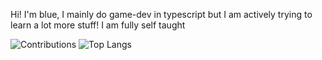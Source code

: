Hi! I'm blue, I mainly do game-dev in typescript but I am actively trying to learn a lot more stuff! I am fully self taught

<p align="left">
  <img src="github-readme-stats-opal-six-91.vercel.app/api?username=bluchv&show_icons=true&theme=dark" alt="Contributions" />
  <img src="github-readme-stats-opal-six-91.vercel.app/api/top-langs/?username=bluchv&layout=compact&theme=dark" alt="Top Langs" />
</p>
